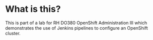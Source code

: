 # What is this?
This is part of a lab for RH DO380 OpenShift Administration III which
demonstrates the use of Jenkins pipelines to configure an OpenShift cluster.
